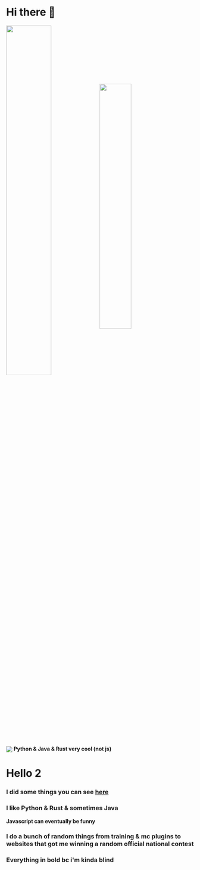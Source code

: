 # Hi there 👋

<p>
<img align="center" src=https://github-readme-stats-rust-kappa.vercel.app/api?username=nixuge&theme=tokyonight&show_icons=true&count_private=true&custom_title=Nixuge's%20Stats%20-%20Last%201%20Year width="49%">
<img align="center" src=https://github-readme-stats-rust-kappa.vercel.app/api/top-langs/?username=nixuge&theme=tokyonight&langs_count=10&layout=compact width="41%">
<br><br>
<img align="center"src=https://github-readme-stats-rust-kappa.vercel.app/api/wakatime?username=nixuge&theme=tokyonight max-width="41%">
<b>Python & Java & Rust very cool (not js)</b>
</p>

# Hello 2
### I did some things you can see [here](https://github.com/Nixuge?tab=repositories)  
### I like Python & Rust & sometimes Java
<b>Javascript can eventually be funny</b>  
### I do a bunch of random things from training & mc plugins to websites that got me winning a random official national contest

### Everything in bold bc i'm kinda blind
